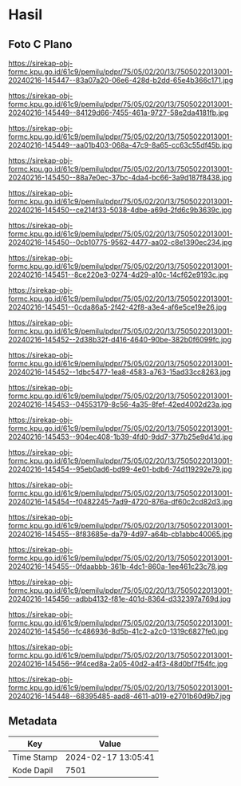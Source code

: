 # Hasil

## Foto C Plano

https://sirekap-obj-formc.kpu.go.id/61c9/pemilu/pdpr/75/05/02/20/13/7505022013001-20240216-145447--83a07a20-06e6-428d-b2dd-65e4b366c171.jpg

https://sirekap-obj-formc.kpu.go.id/61c9/pemilu/pdpr/75/05/02/20/13/7505022013001-20240216-145449--84129d66-7455-461a-9727-58e2da4181fb.jpg

https://sirekap-obj-formc.kpu.go.id/61c9/pemilu/pdpr/75/05/02/20/13/7505022013001-20240216-145449--aa01b403-068a-47c9-8a65-cc63c55df45b.jpg

https://sirekap-obj-formc.kpu.go.id/61c9/pemilu/pdpr/75/05/02/20/13/7505022013001-20240216-145450--88a7e0ec-37bc-4da4-bc66-3a9d187f8438.jpg

https://sirekap-obj-formc.kpu.go.id/61c9/pemilu/pdpr/75/05/02/20/13/7505022013001-20240216-145450--ce214f33-5038-4dbe-a69d-2fd6c9b3639c.jpg

https://sirekap-obj-formc.kpu.go.id/61c9/pemilu/pdpr/75/05/02/20/13/7505022013001-20240216-145450--0cb10775-9562-4477-aa02-c8e1390ec234.jpg

https://sirekap-obj-formc.kpu.go.id/61c9/pemilu/pdpr/75/05/02/20/13/7505022013001-20240216-145451--8ce220e3-0274-4d29-a10c-14cf62e9193c.jpg

https://sirekap-obj-formc.kpu.go.id/61c9/pemilu/pdpr/75/05/02/20/13/7505022013001-20240216-145451--0cda86a5-2f42-42f8-a3e4-af6e5ce19e26.jpg

https://sirekap-obj-formc.kpu.go.id/61c9/pemilu/pdpr/75/05/02/20/13/7505022013001-20240216-145452--2d38b32f-d416-4640-90be-382b0f6099fc.jpg

https://sirekap-obj-formc.kpu.go.id/61c9/pemilu/pdpr/75/05/02/20/13/7505022013001-20240216-145452--1dbc5477-1ea8-4583-a763-15ad33cc8263.jpg

https://sirekap-obj-formc.kpu.go.id/61c9/pemilu/pdpr/75/05/02/20/13/7505022013001-20240216-145453--04553179-8c56-4a35-8fef-42ed4002d23a.jpg

https://sirekap-obj-formc.kpu.go.id/61c9/pemilu/pdpr/75/05/02/20/13/7505022013001-20240216-145453--904ec408-1b39-4fd0-9dd7-377b25e9d41d.jpg

https://sirekap-obj-formc.kpu.go.id/61c9/pemilu/pdpr/75/05/02/20/13/7505022013001-20240216-145454--95eb0ad6-bd99-4e01-bdb6-74d119292e79.jpg

https://sirekap-obj-formc.kpu.go.id/61c9/pemilu/pdpr/75/05/02/20/13/7505022013001-20240216-145454--f0482245-7ad9-4720-876a-df60c2cd82d3.jpg

https://sirekap-obj-formc.kpu.go.id/61c9/pemilu/pdpr/75/05/02/20/13/7505022013001-20240216-145455--8f83685e-da79-4d97-a64b-cb1abbc40065.jpg

https://sirekap-obj-formc.kpu.go.id/61c9/pemilu/pdpr/75/05/02/20/13/7505022013001-20240216-145455--0fdaabbb-361b-4dc1-860a-1ee461c23c78.jpg

https://sirekap-obj-formc.kpu.go.id/61c9/pemilu/pdpr/75/05/02/20/13/7505022013001-20240216-145456--adbb4132-f81e-401d-8364-d332397a769d.jpg

https://sirekap-obj-formc.kpu.go.id/61c9/pemilu/pdpr/75/05/02/20/13/7505022013001-20240216-145456--fc486936-8d5b-41c2-a2c0-1319c6827fe0.jpg

https://sirekap-obj-formc.kpu.go.id/61c9/pemilu/pdpr/75/05/02/20/13/7505022013001-20240216-145456--9f4ced8a-2a05-40d2-a4f3-48d0bf7f54fc.jpg

https://sirekap-obj-formc.kpu.go.id/61c9/pemilu/pdpr/75/05/02/20/13/7505022013001-20240216-145448--68395485-aad8-4611-a019-e2701b60d9b7.jpg


## Metadata

| Key        | Value               |
| ---------- | ------------------- |
| Time Stamp | 2024-02-17 13:05:41 |
| Kode Dapil | 7501                |




